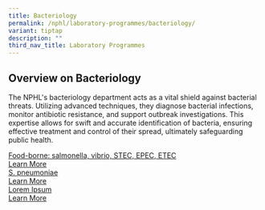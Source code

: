 ```yaml
---
title: Bacteriology
permalink: /nphl/laboratory-programmes/bacteriology/
variant: tiptap
description: ""
third_nav_title: Laboratory Programmes
---
```

<h2>Overview on Bacteriology</h2>
<p>The NPHL's bacteriology department acts as a vital shield against bacterial
threats. Utilizing advanced techniques, they diagnose bacterial infections,
monitor antibiotic resistance, and support outbreak investigations. This
expertise allows for swift and accurate identification of bacteria, ensuring
effective treatment and control of their spread, ultimately safeguarding
public health.</p>
<p></p>
<div class="isomer-card-grid"><a rel="noopener noreferrer nofollow" href="/page-under-construction/" class="isomer-card"><div class="isomer-card-body"><div class="isomer-card-title">Food-borne: salmonella, vibrio, STEC, EPEC, ETEC</div><div class="isomer-card-link">Learn More</div></div></a>
<a rel="noopener noreferrer nofollow" href="/page-under-construction/" class="isomer-card">
<div class="isomer-card-body">
<div class="isomer-card-title">S. pneumoniae</div>
<div class="isomer-card-link">Learn More</div>
</div>
</a><a rel="noopener noreferrer nofollow" href="/page-under-construction/" class="isomer-card"><div class="isomer-card-body"><div class="isomer-card-title">Lorem Ipsum</div><div class="isomer-card-link">Learn More</div></div></a>
</div>
<p></p>